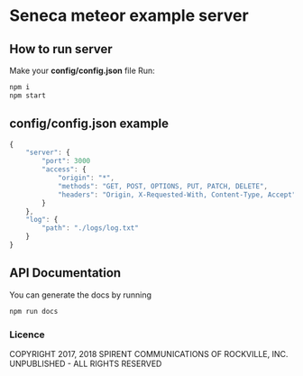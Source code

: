 # Seneca meteor example server

## How to run server

Make your **config/config.json** file
Run: 
``` bash
npm i
npm start
```


## config/config.json example

``` javascript
{
    "server": {
        "port": 3000
        "access": {
            "origin": "*",
            "methods": "GET, POST, OPTIONS, PUT, PATCH, DELETE",
            "headers": "Origin, X-Requested-With, Content-Type, Accept"
        }
    },
    "log": {
        "path": "./logs/log.txt"
    }
}
```

## API Documentation

You can generate the docs by running

``` bash
npm run docs
```

### Licence
COPYRIGHT 2017, 2018 SPIRENT COMMUNICATIONS OF ROCKVILLE, INC. UNPUBLISHED - ALL RIGHTS RESERVED